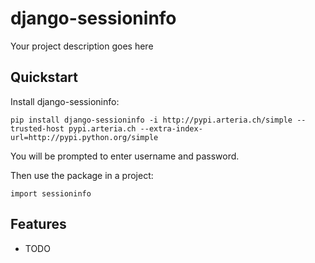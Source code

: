 # django-sessioninfo

Your project description goes here


## Quickstart

Install django-sessioninfo:

    pip install django-sessioninfo -i http://pypi.arteria.ch/simple --trusted-host pypi.arteria.ch --extra-index-url=http://pypi.python.org/simple
    
You will be prompted to enter username and password.

Then use the package in a project:

    import sessioninfo


## Features

* TODO